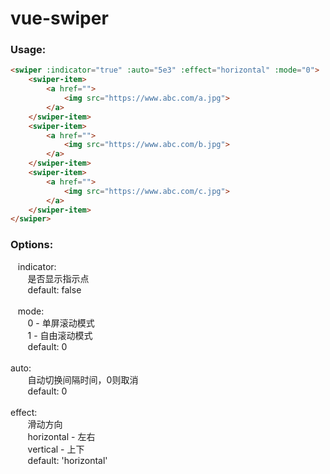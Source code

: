 # vue-swiper



### Usage:

```html
<swiper :indicator="true" :auto="5e3" :effect="horizontal" :mode="0">
	<swiper-item>
		<a href="">
			<img src="https://www.abc.com/a.jpg">
		</a>
	</swiper-item>
	<swiper-item>
		<a href="">
			<img src="https://www.abc.com/b.jpg">
		</a>
	</swiper-item>
	<swiper-item>
		<a href="">
			<img src="https://www.abc.com/c.jpg">
		</a>
	</swiper-item>
</swiper>
```

### Options:

    indicator:<br>
        是否显示指示点<br>
        default: false<br><br>
    mode:<br>
        0 - 单屏滚动模式<br>
        1 - 自由滚动模式<br>
        default: 0<br><br>
    auto:<br>
        自动切换间隔时间，0则取消<br>
        default: 0<br><br>
    effect:<br>
        滑动方向<br>
        horizontal - 左右<br>
        vertical - 上下<br>
        default: 'horizontal'<br><br>
        
